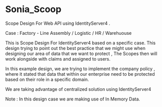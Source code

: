 # Sonia_Scoop
Scope Design For Web API using IdentityServer4 . 

Case : Factory - Line Assembly / Logistic / HR / Warehuouse

This is Scope Design For IdentityServer4 based on a specific case. This design trying to point out the best practice that we might use when designing our area of data that we want to protect , The Scopes then will work alongside with claims and assigned to users.

In this example design, we are trying to implement the company policy , where it stated that data that within our enterprise need to be protected based on their role in a specific domain. 

We are taking advantage of centralized solution using IdentityServer4

Note : In this design case we are making use of In Memory Data.
